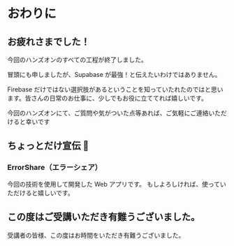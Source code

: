 # おわりに

## お疲れさまでした！

今回のハンズオンのすべての工程が終了しました。

冒頭にも申しましたが、Supabase が最強！と伝えたいわけではありません。

Firebase だけではない選択肢があるということを知っていたれたのではと思います。皆さんの日常のお仕事に、少しでもお役に立ててれば嬉しいです。

今回のハンズオンにて、ご質問や気がついた点等あれば、ご気軽にご連絡いただけると幸いです

## ちょっとだけ宣伝 🙇

### ErrorShare（エラーシェア）

今回の技術を使用して開発した Web アプリです。
もしよろしければ、使っていただけると嬉しいです。

## この度はご受講いただき有難うございました。

受講者の皆様、この度はお時間をいただき有難うございました。

